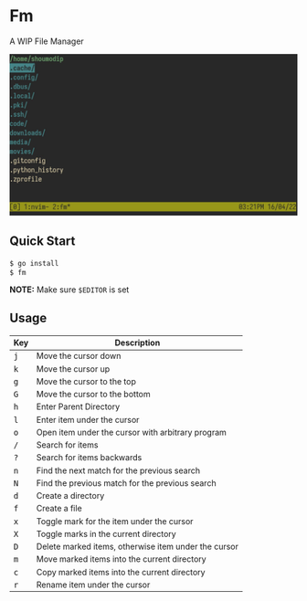 # Fm
A WIP File Manager

![Fm](img/fm-01.jpeg)

## Quick Start
```console
$ go install
$ fm
```

**NOTE:** Make sure `$EDITOR` is set

## Usage
| Key          | Description                                          |
| ------------ | ---------------------------------------------------- |
| <kbd>j</kbd> | Move the cursor down                                 |
| <kbd>k</kbd> | Move the cursor up                                   |
| <kbd>g</kbd> | Move the cursor to the top                           |
| <kbd>G</kbd> | Move the cursor to the bottom                        |
| <kbd>h</kbd> | Enter Parent Directory                               |
| <kbd>l</kbd> | Enter item under the cursor                          |
| <kbd>o</kbd> | Open item under the cursor with arbitrary program    |
| <kbd>/</kbd> | Search for items                                     |
| <kbd>?</kbd> | Search for items backwards                           |
| <kbd>n</kbd> | Find the next match for the previous search          |
| <kbd>N</kbd> | Find the previous match for the previous search      |
| <kbd>d</kbd> | Create a directory                                   |
| <kbd>f</kbd> | Create a file                                        |
| <kbd>x</kbd> | Toggle mark for the item under the cursor            |
| <kbd>X</kbd> | Toggle marks in the current directory                |
| <kbd>D</kbd> | Delete marked items, otherwise item under the cursor |
| <kbd>m</kbd> | Move marked items into the current directory         |
| <kbd>c</kbd> | Copy marked items into the current directory         |
| <kbd>r</kbd> | Rename item under the cursor                         |
